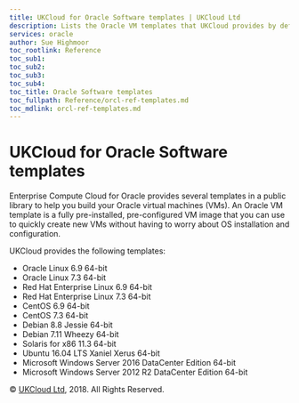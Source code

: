 ```yaml
---
title: UKCloud for Oracle Software templates | UKCloud Ltd
description: Lists the Oracle VM templates that UKCloud provides by default with UKCloud for Oracle Software
services: oracle
author: Sue Highmoor
toc_rootlink: Reference
toc_sub1: 
toc_sub2:
toc_sub3:
toc_sub4:
toc_title: Oracle Software templates
toc_fullpath: Reference/orcl-ref-templates.md
toc_mdlink: orcl-ref-templates.md
---
```


# UKCloud for Oracle Software templates

Enterprise Compute Cloud for Oracle provides several templates in a public library to help you build your Oracle virtual machines (VMs). An Oracle VM template is a fully pre-installed, pre-configured VM image that you can use to quickly create new VMs without having to worry about OS installation and configuration.

UKCloud provides the following templates:

- Oracle Linux 6.9 64-bit
- Oracle Linux 7.3 64-bit
- Red Hat Enterprise Linux 6.9 64-bit
- Red Hat Enterprise Linux 7.3 64-bit
- CentOS 6.9 64-bit
- CentOS 7.3 64-bit
- Debian 8.8 Jessie 64-bit
- Debian 7.11 Wheezy 64-bit
- Solaris for x86 11.3 64-bit
- Ubuntu 16.04 LTS Xaniel Xerus 64-bit
- Microsoft Windows Server 2016 DataCenter Edition 64-bit
- Microsoft Windows Server 2012 R2 DataCenter Edition 64-bit

&copy; [UKCloud Ltd](http://ukcloud.com), 2018. All Rights Reserved.